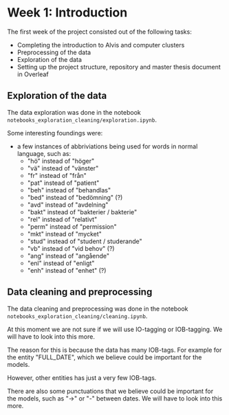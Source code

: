 # Week 1: Introduction

The first week of the project consisted out of the following tasks:
 - Completing the introduction to Alvis and computer clusters
 - Preprocessing of the data
 - Exploration of the data
 - Setting up the project structure, repository and master thesis document in Overleaf

## Exploration of the data

The data exploration was done in the notebook `notebooks_exploration_cleaning/exploration.ipynb`.

Some interesting foundings were:
- a few instances of abbriviations being used for words in normal language, such as:
  - "hö" instead of "höger"
  - "vä" instead of "vänster"
  - "fr" instead of "från"
  - "pat" instead of "patient"
  - "beh" instead of "behandlas"
  - "bed" instead of "bedömning" (?)
  - "avd" instead of "avdelning"
  - "bakt" instead of "bakterier / bakterie"
  - "rel" instead of "relativt"
  - "perm" instead of "permission"
  - "mkt" instead of "mycket"
  - "stud" instead of "student / studerande"
  - "vb" instead of "vid behov" (?)
  - "ang" instead of "angående"
  - "enl" instead of "enligt"
  - "enh" instead of "enhet" (?)

## Data cleaning and preprocessing

The data cleaning and preprocessing was done in the notebook `notebooks_exploration_cleaning/cleaning.ipynb`.

At this moment we are not sure if we will use IO-tagging or IOB-tagging. We will have to look into this more.

The reason for this is because the data has many IOB-tags. For example for the entity "FULL_DATE", which we believe could be important for the models.

However, other entities has just a very few IOB-tags.

There are also some punctuations that we believe could be important for the models, such as "->" or "-" between dates. We will have to look into this more. 